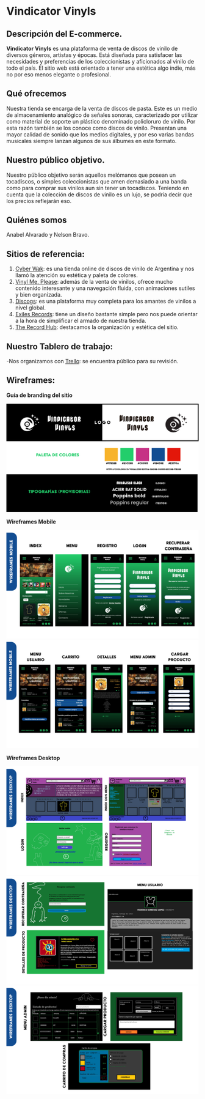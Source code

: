 # Vindicator Vinyls


## Descripción del E-commerce.
**Vindicator Vinyls** es una plataforma de venta de discos de vinilo de diversos géneros, artistas y épocas. Está diseñada para satisfacer las necesidades y preferencias de los coleccionistas y aficionados al vinilo de todo el país. El sitio web está orientado a tener una estética algo indie, más no por eso menos elegante o profesional. 

## Qué ofrecemos
Nuestra tienda se encarga de la venta de discos de pasta. Este es un medio de almacenamiento analógico de señales sonoras, caracterizado por utilizar como material de soporte un plástico denominado policloruro de vinilo. Por esta razón también se los conoce como discos de vinilo. Presentan una mayor calidad de sonido que los medios digitales, y por eso varias bandas musicales siempre lanzan algunos de sus álbumes en este formato.

## Nuestro público objetivo.
Nuestro público objetivo serán aquellos melómanos que posean un tocadiscos, o simples coleccionistas que amen demasiado a una banda como para comprar sus vinilos aun sin tener un tocadiscos. Teniendo en cuenta que la colección de discos de vinilo es un lujo, se podría decir que los precios reflejarán eso.

## Quiénes somos
Anabel Alvarado y Nelson Bravo.

## Sitios de referencia: 

1. [Cyber Wak](https://cyberwax.com.ar): es una tienda online de discos de vinilo de Argentina y nos llamó la atención su estética y paleta de colores.
2. [Vinyl Me, Please](https://www.vinylmeplease.com/): además de la venta de vinilos, ofrece mucho contenido interesante y una navegación fluida, con animaciones sutiles y bien organizada.
3. [Discogs](https://www.discogs.com/es/): es una plataforma muy completa para los amantes de vinilos a nivel global.
4. [Exiles Records](https://www.exilesrecords.com): tiene un diseño bastante simple pero nos puede orientar a la hora de simplificar el armado de nuestra tienda.
5. [The Record Hub](https://therecordhub.com/): destacamos la organización y estética del sitio.


## Nuestro Tablero de trabajo:
-Nos organizamos con [Trello](https://trello.com/b/Bbqf0Me9/dh-grupo-3): se encuentra público para su revisión.


## Wireframes:

**Guía de branding del sitio**

![Guía de branding del sitio](public/img/Wireframes/branding.png)

**Wireframes Mobile**

![Wireframes Mobile](public/img/Wireframes/w-mobile1.png)
![Wireframes mobile](public/img/Wireframes/w-mobile2.png)

**Wireframes Desktop**

![Wireframes Desktop](public/img/Wireframes/w-desktop1.png)
![Wireframes Desktop](public//img/Wireframes/w-desktop2.png)
![Wireframes Desktop](public/img/Wireframes/w-desktop3.png)
